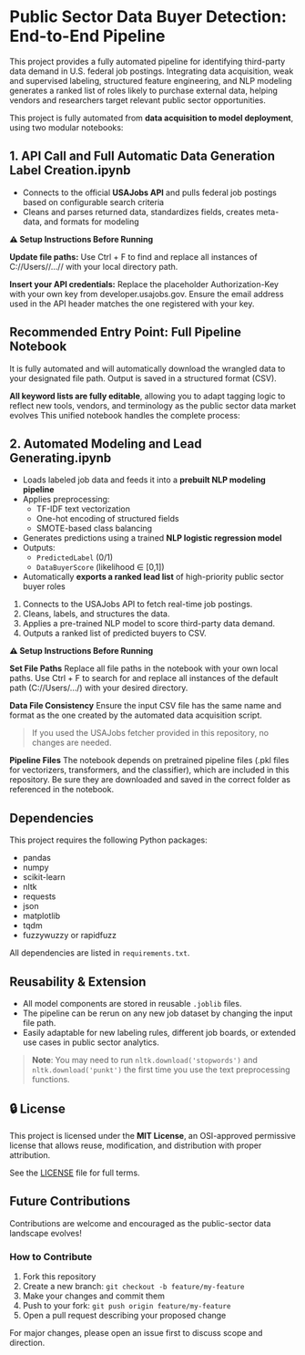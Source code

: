 # Public Sector Data Buyer Detection: End-to-End Pipeline

This project provides a fully automated pipeline for identifying third-party data demand in U.S. federal job postings. Integrating data acquisition, weak and supervised labeling, structured feature engineering, and NLP modeling generates a ranked list of roles likely to purchase external data, helping vendors and researchers target relevant public sector opportunities.


This project is fully automated from **data acquisition to model deployment**, using two modular notebooks:


## 1. API Call and Full Automatic Data Generation Label Creation.ipynb
- Connects to the official **USAJobs API** and pulls federal job postings based on configurable search criteria
- Cleans and parses returned data, standardizes fields, creates meta-data, and formats for modeling

**⚠️ Setup Instructions Before Running**

**Update file paths:**
Use Ctrl + F to find and replace all instances of
C://Users//...// with your local directory path.

**Insert your API credentials:**
Replace the placeholder Authorization-Key with your own key from developer.usajobs.gov.
Ensure the email address used in the API header matches the one registered with your key.
## Recommended Entry Point: Full Pipeline Notebook

It is fully automated and will automatically download the wrangled data to your designated file path.
Output is saved in a structured format (CSV).

**All keyword lists are fully editable**, allowing you to adapt tagging logic to reflect new tools, vendors, and terminology as the public sector data market evolves
This unified notebook handles the complete process:

## 2. Automated Modeling and Lead Generating.ipynb
- Loads labeled job data and feeds it into a **prebuilt NLP modeling pipeline**
- Applies preprocessing:
  - TF-IDF text vectorization
  - One-hot encoding of structured fields
  - SMOTE-based class balancing
- Generates predictions using a trained **NLP logistic regression model**
- Outputs:
  - `PredictedLabel` (0/1)
  - `DataBuyerScore` (likelihood ∈ [0,1])
- Automatically **exports a ranked lead list** of high-priority public sector buyer roles
1. Connects to the USAJobs API to fetch real-time job postings.
2. Cleans, labels, and structures the data.
3. Applies a pre-trained NLP model to score third-party data demand.
4. Outputs a ranked list of predicted buyers to CSV.

**⚠️ Setup Instructions Before Running**

**Set File Paths**
Replace all file paths in the notebook with your own local paths.
Use Ctrl + F to search for and replace all instances of the default path (C://Users/.../) with your desired directory.

**Data File Consistency**
Ensure the input CSV file has the same name and format as the one created by the automated data acquisition script.

>If you used the USAJobs fetcher provided in this repository, no changes are needed.

**Pipeline Files**
The notebook depends on pretrained pipeline files (.pkl files for vectorizers, transformers, and the classifier), which are included in this repository.
Be sure they are downloaded and saved in the correct folder as referenced in the notebook.

##  Dependencies

This project requires the following Python packages:

- pandas  
- numpy  
- scikit-learn  
- nltk  
- requests  
- json  
- matplotlib  
- tqdm  
- fuzzywuzzy or rapidfuzz  

All dependencies are listed in `requirements.txt`.



## Reusability & Extension

- All model components are stored in reusable `.joblib` files.
- The pipeline can be rerun on any new job dataset by changing the input file path.
- Easily adaptable for new labeling rules, different job boards, or extended use cases in public sector analytics.


> **Note**: You may need to run `nltk.download('stopwords')` and `nltk.download('punkt')` the first time you use the text preprocessing functions.


## 🔒 License

This project is licensed under the **MIT License**, an OSI-approved permissive license that allows reuse, modification, and distribution with proper attribution.

See the [LICENSE](./LICENSE) file for full terms.


## Future Contributions

Contributions are welcome and encouraged as the public-sector data landscape evolves!

### How to Contribute
1. Fork this repository
2. Create a new branch: `git checkout -b feature/my-feature`
3. Make your changes and commit them
4. Push to your fork: `git push origin feature/my-feature`
5. Open a pull request describing your proposed change

For major changes, please open an issue first to discuss scope and direction.


